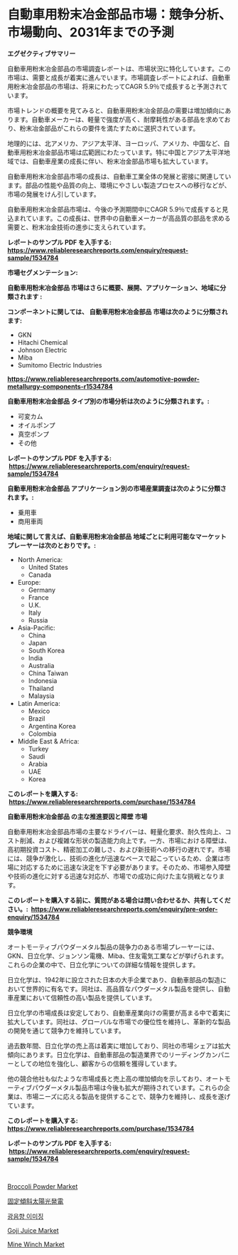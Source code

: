 <p><h1>自動車用粉末冶金部品市場：競争分析、市場動向、2031年までの予測</h1></p><p><strong>エグゼクティブサマリー</strong></p>
<p><p>自動車用粉末冶金部品の市場調査レポートは、市場状況に特化しています。この市場は、需要と成長が着実に進んでいます。市場調査レポートによれば、自動車用粉末冶金部品の市場は、将来にわたってCAGR 5.9％で成長すると予測されています。</p><p>市場トレンドの概要を見てみると、自動車用粉末冶金部品の需要は増加傾向にあります。自動車メーカーは、軽量で強度が高く、耐摩耗性がある部品を求めており、粉末冶金部品がこれらの要件を満たすために選択されています。</p><p>地理的には、北アメリカ、アジア太平洋、ヨーロッパ、アメリカ、中国など、自動車用粉末冶金部品市場は広範囲にわたっています。特に中国とアジア太平洋地域では、自動車産業の成長に伴い、粉末冶金部品市場も拡大しています。</p><p>自動車用粉末冶金部品市場の成長は、自動車工業全体の発展と密接に関連しています。部品の性能や品質の向上、環境にやさしい製造プロセスへの移行などが、市場の発展をけん引しています。</p><p>自動車用粉末冶金部品市場は、今後の予測期間中にCAGR 5.9％で成長すると見込まれています。この成長は、世界中の自動車メーカーが高品質の部品を求める需要と、粉末冶金技術の進歩に支えられています。</p></p>
<p><strong>レポートのサンプル PDF を入手する: <a href="https://www.reliableresearchreports.com/enquiry/request-sample/1534784">https://www.reliableresearchreports.com/enquiry/request-sample/1534784</a></strong></p>
<p><strong>市場セグメンテーション:</strong></p>
<p><strong> 自動車用粉末冶金部品 市場はさらに概要、展開、アプリケーション、地域に分類されます :</strong></p>
<p><strong>コンポーネントに関しては、 自動車用粉末冶金部品 市場は次のように分類されます: &nbsp;</strong></p>
<p><ul><li>GKN</li><li>Hitachi Chemical</li><li>Johnson Electric</li><li>Miba</li><li>Sumitomo Electric Industries</li></ul></p>
<p><strong><a href="https://www.reliableresearchreports.com/automotive-powder-metallurgy-components-r1534784">https://www.reliableresearchreports.com/automotive-powder-metallurgy-components-r1534784</a></strong></p>
<p><strong> 自動車用粉末冶金部品 タイプ別の市場分析は次のように分類されます。:</strong></p>
<p><ul><li>可変カム</li><li>オイルポンプ</li><li>真空ポンプ</li><li>その他</li></ul></p>
<p><strong>レポートのサンプル PDF を入手する: &nbsp;<a href="https://www.reliableresearchreports.com/enquiry/request-sample/1534784">https://www.reliableresearchreports.com/enquiry/request-sample/1534784</a></strong></p>
<p><strong> 自動車用粉末冶金部品 アプリケーション別の市場産業調査は次のように分類されます。:</strong></p>
<p><ul><li>乗用車</li><li>商用車両</li></ul></p>
<p><strong>地域に関して言えば、自動車用粉末冶金部品 地域ごとに利用可能なマーケットプレーヤーは次のとおりです。:</strong></p>
<p><ul>
    <li>
        North America:
        <ul>
            <li>United States</li>
            <li>Canada</li>
        </ul>
    </li>
    <li>
        Europe:
        <ul>
            <li>Germany</li>
            <li>France</li>
            <li>U.K.</li>
            <li>Italy</li>
            <li>Russia</li>
        </ul>
    </li>
    <li>
        Asia-Pacific:
        <ul>
            <li>China</li>
            <li>Japan</li>
            <li>South Korea</li>
            <li>India</li>
            <li>Australia</li>
            <li>China Taiwan</li>
            <li>Indonesia</li>
            <li>Thailand</li>
            <li>Malaysia</li>
        </ul>
    </li>
    <li>
        Latin America:
        <ul>
            <li>Mexico</li>
            <li>Brazil</li>
            <li>Argentina Korea</li>
            <li>Colombia</li>
        </ul>
    </li>
    <li>
        Middle East & Africa:
        <ul>
            <li>Turkey</li>
            <li>Saudi</li>
            <li>Arabia</li>
            <li>UAE</li>
            <li>Korea</li>
        </ul>
    </li>
    </ul></p>
<p><strong>このレポートを購入する: &nbsp;<a href="https://www.reliableresearchreports.com/purchase/1534784">https://www.reliableresearchreports.com/purchase/1534784</a></strong></p>
<p><strong>自動車用粉末冶金部品 の主な推進要因と障壁 市場</strong></p>
<p><p>自動車用粉末冶金部品市場の主要なドライバーは、軽量化要求、耐久性向上、コスト削減、および複雑な形状の製造能力向上です。一方、市場における障壁は、高初期投資コスト、精密加工の難しさ、および新技術への移行の遅れです。市場には、競争が激化し、技術の進化が迅速なペースで起こっているため、企業は市場に対応するために迅速な決定を下す必要があります。そのため、市場参入障壁や技術の進化に対する迅速な対応が、市場での成功に向けた主な挑戦となります。</p></p>
<p><strong>このレポートを購入する前に、質問がある場合は問い合わせるか、共有してください。:&nbsp; <a href="https://www.reliableresearchreports.com/enquiry/pre-order-enquiry/1534784">https://www.reliableresearchreports.com/enquiry/pre-order-enquiry/1534784</a></strong></p>
<p><strong>競争環境</strong></p>
<p><p>オートモーティブパウダーメタル製品の競争力のある市場プレーヤーには、GKN、日立化学、ジョンソン電機、Miba、住友電気工業などが挙げられます。これらの企業の中で、日立化学についての詳細な情報を提供します。</p><p>日立化学は、1942年に設立された日本の大手企業であり、自動車部品の製造において世界的に有名です。同社は、高品質なパウダーメタル製品を提供し、自動車産業において信頼性の高い製品を提供しています。</p><p>日立化学の市場成長は安定しており、自動車産業向けの需要が高まる中で着実に拡大しています。同社は、グローバルな市場での優位性を維持し、革新的な製品の開発を通じて競争力を維持しています。</p><p>過去数年間、日立化学の売上高は着実に増加しており、同社の市場シェアは拡大傾向にあります。日立化学は、自動車部品の製造業界でのリーディングカンパニーとしての地位を強化し、顧客からの信頼を獲得しています。</p><p>他の競合他社も似たような市場成長と売上高の増加傾向を示しており、オートモーティブパウダーメタル製品市場は今後も拡大が期待されています。これらの企業は、市場ニーズに応える製品を提供することで、競争力を維持し、成長を遂げています。</p></p>
<p><strong>このレポートを購入する: &nbsp; <a href="https://www.reliableresearchreports.com/purchase/1534784">https://www.reliableresearchreports.com/purchase/1534784</a></strong></p>
<p><strong>レポートのサンプル PDF を入手する: &nbsp;<a href="https://www.reliableresearchreports.com/enquiry/request-sample/1534784">https://www.reliableresearchreports.com/enquiry/request-sample/1534784</a></strong><strong></strong></p>
<p>&nbsp;</p>
<p><p><a href="https://github.com/RichRobinson5/Market-Research-Report-List-4/blob/main/broccoli-powder-market.md">Broccoli Powder Market</a></p><p><a href="https://medium.com/@camron674/%E5%9B%BA%E5%AE%9A%E5%82%BE%E6%96%9C%E5%9E%8B%E3%81%AE%E5%A4%AA%E9%99%BD%E5%85%89%E7%99%BA%E9%9B%BB%E5%B8%82%E5%A0%B4%E3%81%AF-%E5%B8%82%E5%A0%B4%E3%82%B7%E3%82%A7%E3%82%A2-%E5%B8%82%E5%A0%B4%E5%8B%95%E5%90%91-%E5%B8%82%E5%A0%B4%E6%88%90%E9%95%B7%E3%81%AB%E9%96%A2%E3%81%99%E3%82%8B%E6%83%85%E5%A0%B1%E3%82%92%E6%8F%90%E4%BE%9B%E3%81%97%E3%81%A6%E3%81%84%E3%81%BE%E3%81%99-78b43124ac2f">固定傾斜太陽光発電</a></p><p><a href="https://github.com/JonHarrtis67676y/Market-Research-Report-List-1/blob/main/136496516646.md">광음향 이미징</a></p><p><a href="https://github.com/gdfhhhj/Market-Research-Report-List-4/blob/main/goji-juice-market.md">Goji Juice Market</a></p><p><a href="https://view.publitas.com/reportprime-1/mine-winch-market-dynamics-2024-2031-also-about-its-market-trends-projections-and-opportunities/">Mine Winch Market</a></p></p>